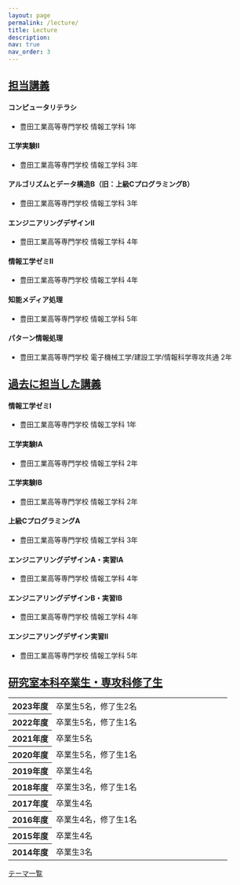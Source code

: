```yaml
---
layout: page
permalink: /lecture/
title: Lecture
description: 
nav: true
nav_order: 3
---
```


<div class="projects">
  <a id="担当講義" href=".#担当講義">
      <h2 class="category">担当講義</h2>
  </a>
</div>

#### コンピュータリテラシ

- 豊田工業高等専門学校 情報工学科 1年

#### 工学実験II

- 豊田工業高等専門学校 情報工学科 3年

#### アルゴリズムとデータ構造B（旧：上級CプログラミングB）

- 豊田工業高等専門学校 情報工学科 3年

<!-- #### エンジニアリングデザインI

- 豊田工業高等専門学校 情報工学科 3年 -->

#### エンジニアリングデザインII

- 豊田工業高等専門学校 情報工学科 4年

#### 情報工学ゼミII

- 豊田工業高等専門学校 情報工学科 4年

#### 知能メディア処理

- 豊田工業高等専門学校 情報工学科 5年

#### パターン情報処理

- 豊田工業高等専門学校 電子機械工学/建設工学/情報科学専攻共通 2年

<div class="projects">
  <a id="過去に担当した講義" href=".#過去に担当した講義">
      <h2 class="category">過去に担当した講義</h2>
  </a>
</div>

#### 情報工学ゼミI

- 豊田工業高等専門学校 情報工学科 1年

#### 工学実験IA

- 豊田工業高等専門学校 情報工学科 2年

#### 工学実験IB

- 豊田工業高等専門学校 情報工学科 2年

#### 上級CプログラミングA

- 豊田工業高等専門学校 情報工学科 3年

#### エンジニアリングデザインA・実習IA

- 豊田工業高等専門学校 情報工学科 4年

#### エンジニアリングデザインB・実習IB

- 豊田工業高等専門学校 情報工学科 4年

#### エンジニアリングデザイン実習II

- 豊田工業高等専門学校 情報工学科 5年

<div class="projects">
  <a id="研究室本科卒業生・専攻科修了生" href=".#研究室本科卒業生・専攻科修了生">
      <h2 class="category">研究室本科卒業生・専攻科修了生</h2>
  </a>
</div>

<div class="table-responsive">
      <table class="table table-sm table-borderless">
          <tbody><tr>
            <th scope="row" style="width: 20%">2023年度</th>
            <td>
                卒業生5名，修了生2名
            </td>
          </tr>
          <tr>
            <th scope="row" style="width: 20%">2022年度</th>
            <td>
                卒業生5名，修了生1名
            </td>
          </tr>
          <tr>
            <th scope="row" style="width: 20%">2021年度</th>
            <td>
                卒業生5名
            </td>
          </tr>
          <tr>
            <th scope="row" style="width: 20%">2020年度</th>
            <td>
                卒業生5名，修了生1名
            </td>
          </tr>
          <tr>
            <th scope="row" style="width: 20%">2019年度</th>
            <td>
                卒業生4名
            </td>
          </tr>
          <tr>
            <th scope="row" style="width: 20%">2018年度</th>
            <td>
                卒業生3名，修了生1名
            </td>
          </tr>
          <tr>
            <th scope="row" style="width: 20%">2017年度</th>
            <td>
                卒業生4名
            </td>
          </tr>
          <tr>
            <th scope="row" style="width: 20%">2016年度</th>
            <td>
                卒業生4名，修了生1名
            </td>
          </tr>
          <tr>
            <th scope="row" style="width: 20%">2015年度</th>
            <td>
                卒業生4名
            </td>
          </tr>
          <tr>
            <th scope="row" style="width: 20%">2014年度</th>
            <td>
                卒業生3名
            </td>
          </tr>
      </tbody></table>
    </div>

[テーマ一覧](/graduationthesis/)
